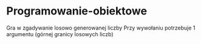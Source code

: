 # Programowanie-obiektowe

Gra w zgadywanie losowo generowanej liczby
Przy wywołaniu potrzebuje 1 argumentu (górnej granicy losowych liczb)
